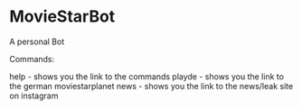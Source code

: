 # MovieStarBot
A personal Bot

Commands:

help - shows you the link to the commands
playde - shows you the link to the german moviestarplanet
news - shows you the link to the news/leak site on instagram
